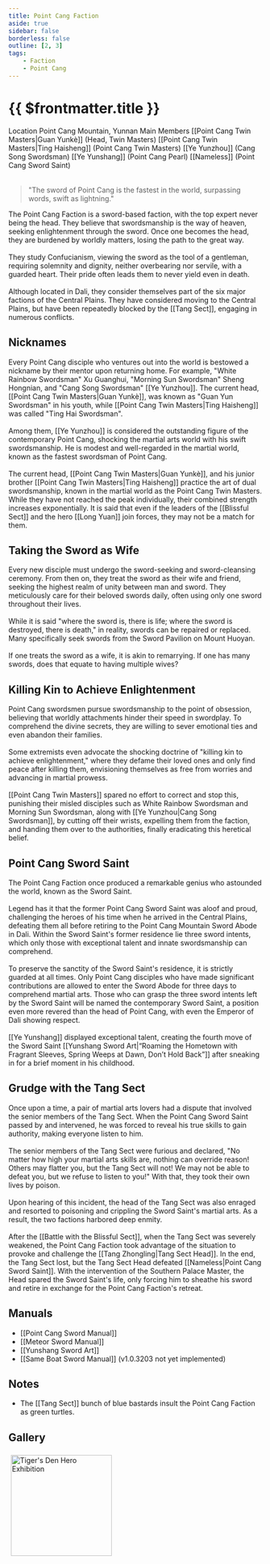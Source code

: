 ```yaml
---
title: Point Cang Faction
aside: true
sidebar: false
borderless: false
outline: [2, 3]
tags:
    - Faction
    - Point Cang
---
```


# {{ $frontmatter.title }}

<InfoList position="right">
	<Info title="Faction Information" :open=true>
		<table>
			<ChTr>
				<ChTd isTitle=true>
					Location
				</ChTd>
				<ChTd>
					Point Cang Mountain, Yunnan
				</ChTd>
			</ChTr>
			<ChTr>
				<ChTd isTitle=true position='center'>
					Main Members
				</ChTd>
			</ChTr>
			<ChTr>
                <ChTd position='center'>
                    [[Point Cang Twin Masters|Guan Yunkè]] (Head, Twin Masters)
                </ChTd>
            </ChTr>
            <ChTr>
                <ChTd position='center'>
                    [[Point Cang Twin Masters|Ting Haisheng]] (Point Cang Twin Masters)
                </ChTd>
            </ChTr>
            <ChTr>
                <ChTd position='center'>  
                    [[Ye Yunzhou]] (Cang Song Swordsman)
                </ChTd>
            </ChTr>
            <ChTr>
                <ChTd position='center'>  
                    [[Ye Yunshang]] (Point Cang Pearl)
                </ChTd>
            </ChTr>
            <ChTr>
                <ChTd position='center'>  
                    [[Nameless]] (Point Cang Sword Saint)
                </ChTd>
            </ChTr>
		</table>
	</Info>
</InfoList>

> "The sword of Point Cang is the fastest in the world, surpassing words, swift as lightning."

The Point Cang Faction is a sword-based faction, with the top expert never being the head. They believe that swordsmanship is the way of heaven, seeking enlightenment through the sword. Once one becomes the head, they are burdened by worldly matters, losing the path to the great way.
<br><br>
They study Confucianism, viewing the sword as the tool of a gentleman, requiring solemnity and dignity, neither overbearing nor servile, with a guarded heart. Their pride often leads them to never yield even in death.
<br><br>
Although located in Dali, they consider themselves part of the six major factions of the Central Plains. They have considered moving to the Central Plains, but have been repeatedly blocked by the [[Tang Sect]], engaging in numerous conflicts.
<br clear="all">

## Nicknames

Every Point Cang disciple who ventures out into the world is bestowed a nickname by their mentor upon returning home. For example, "White Rainbow Swordsman" Xu Guanghui, "Morning Sun Swordsman" Sheng Hongnian, and "Cang Song Swordsman" [[Ye Yunzhou]]. The current head, [[Point Cang Twin Masters|Guan Yunkè]], was known as "Guan Yun Swordsman" in his youth, while [[Point Cang Twin Masters|Ting Haisheng]] was called "Ting Hai Swordsman".
<br><br>
Among them, [[Ye Yunzhou]] is considered the outstanding figure of the contemporary Point Cang, shocking the martial arts world with his swift swordsmanship. He is modest and well-regarded in the martial world, known as the fastest swordsman of Point Cang.
<br><br>
The current head, [[Point Cang Twin Masters|Guan Yunkè]], and his junior brother [[Point Cang Twin Masters|Ting Haisheng]] practice the art of dual swordsmanship, known in the martial world as the Point Cang Twin Masters. While they have not reached the peak individually, their combined strength increases exponentially. It is said that even if the leaders of the [[Blissful Sect]] and the hero [[Long Yuan]] join forces, they may not be a match for them.

## Taking the Sword as Wife

Every new disciple must undergo the sword-seeking and sword-cleansing ceremony. From then on, they treat the sword as their wife and friend, seeking the highest realm of unity between man and sword. They meticulously care for their beloved swords daily, often using only one sword throughout their lives.
<br><br>
While it is said "where the sword is, there is life; where the sword is destroyed, there is death," in reality, swords can be repaired or replaced. Many specifically seek swords from the Sword Pavilion on Mount Huoyan.
<br><br>
If one treats the sword as a wife, it is akin to remarrying. If one has many swords, does that equate to having multiple wives?

## Killing Kin to Achieve Enlightenment

Point Cang swordsmen pursue swordsmanship to the point of obsession, believing that worldly attachments hinder their speed in swordplay. To comprehend the divine secrets, they are willing to sever emotional ties and even abandon their families.
<br><br>
Some extremists even advocate the shocking doctrine of "killing kin to achieve enlightenment," where they defame their loved ones and only find peace after killing them, envisioning themselves as free from worries and advancing in martial prowess.
<br><br>
[[Point Cang Twin Masters]] spared no effort to correct and stop this, punishing their misled disciples such as White Rainbow Swordsman and Morning Sun Swordsman, along with [[Ye Yunzhou|Cang Song Swordsman]], by cutting off their wrists, expelling them from the faction, and handing them over to the authorities, finally eradicating this heretical belief.

## Point Cang Sword Saint

The Point Cang Faction once produced a remarkable genius who astounded the world, known as the Sword Saint.
<br><br>
Legend has it that the former Point Cang Sword Saint was aloof and proud, challenging the heroes of his time when he arrived in the Central Plains, defeating them all before retiring to the Point Cang Mountain Sword Abode in Dali. Within the Sword Saint's former residence lie three sword intents, which only those with exceptional talent and innate swordsmanship can comprehend.
<br><br>
To preserve the sanctity of the Sword Saint's residence, it is strictly guarded at all times. Only Point Cang disciples who have made significant contributions are allowed to enter the Sword Abode for three days to comprehend martial arts. Those who can grasp the three sword intents left by the Sword Saint will be named the contemporary Sword Saint, a position even more revered than the head of Point Cang, with even the Emperor of Dali showing respect.
<br><br>
[[Ye Yunshang]] displayed exceptional talent, creating the fourth move of the Sword Saint [[Yunshang Sword Art|“Roaming the Hometown with Fragrant Sleeves, Spring Weeps at Dawn, Don’t Hold Back”]] after sneaking in for a brief moment in his childhood.

## Grudge with the Tang Sect

Once upon a time, a pair of martial arts lovers had a dispute that involved the senior members of the Tang Sect. When the Point Cang Sword Saint passed by and intervened, he was forced to reveal his true skills to gain authority, making everyone listen to him.
<br><br>
The senior members of the Tang Sect were furious and declared, "No matter how high your martial arts skills are, nothing can override reason! Others may flatter you, but the Tang Sect will not! We may not be able to defeat you, but we refuse to listen to you!" With that, they took their own lives by poison.
<br><br>
Upon hearing of this incident, the head of the Tang Sect was also enraged and resorted to poisoning and crippling the Sword Saint's martial arts. As a result, the two factions harbored deep enmity.
<br><br>
After the [[Battle with the Blissful Sect]], when the Tang Sect was severely weakened, the Point Cang Faction took advantage of the situation to provoke and challenge the [[Tang Zhongling|Tang Sect Head]]. In the end, the Tang Sect lost, but the Tang Sect Head defeated [[Nameless|Point Cang Sword Saint]]. With the intervention of the Southern Palace Master, the Head spared the Sword Saint's life, only forcing him to sheathe his sword and retire in exchange for the Point Cang Faction's retreat.

## Manuals

-   [[Point Cang Sword Manual]]
-   [[Meteor Sword Manual]]
-   [[Yunshang Sword Art]]
-   [[Same Boat Sword Manual]] (v1.0.3203 not yet implemented)

## Notes

-   The [[Tang Sect]] bunch of blue bastards insult the Point Cang Faction as green turtles.

## Gallery

<div style="display: flex; flex-wrap: wrap;">
    <div>
        <img src="/images/collab/20241220_toranoana/photo_03.webp" alt="Tiger's Den Hero Exhibition" style="width:200px; margin:5px"/>
    </div>
</div>
